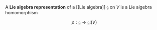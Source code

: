 A **Lie algebra representation** of a [[Lie algebra]] $\mathfrak{g}$ on $V$ is a Lie algebra homomorphism

$$
\rho: \mathfrak{g} \to \mathfrak{gl}(V)
$$